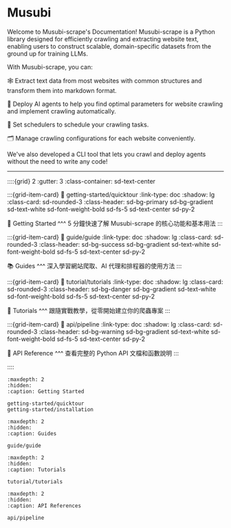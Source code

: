 # Musubi

Welcome to Musubi-scrape's Documentation! Musubi-scrape is a Python library designed for efficiently crawling and extracting website text, enabling users to construct scalable, domain-specific datasets from the ground up for training LLMs.

With Musubi-scrape, you can:

🕸️ Extract text data from most websites with common structures and transform them into markdown format.

🤖 Deploy AI agents to help you find optimal parameters for website crawling and implement crawling automatically.

📆 Set schedulers to schedule your crawling tasks.

🗂️ Manage crawling configurations for each website conveniently.

We've also developed a CLI tool that lets you crawl and deploy agents without the need to write any code!

---

::::{grid} 2
:gutter: 3
:class-container: sd-text-center

:::{grid-item-card}
:link: getting-started/quicktour
:link-type: doc
:shadow: lg
:class-card: sd-rounded-3
:class-header: sd-bg-primary sd-bg-gradient sd-text-white sd-font-weight-bold sd-fs-5 sd-text-center sd-py-2

🚀 Getting Started
^^^
5 分鐘快速了解 Musubi-scrape 的核心功能和基本用法
:::

:::{grid-item-card}
:link: guide/guide
:link-type: doc
:shadow: lg
:class-card: sd-rounded-3
:class-header: sd-bg-success sd-bg-gradient sd-text-white sd-font-weight-bold sd-fs-5 sd-text-center sd-py-2

📚 Guides
^^^
深入學習網站爬取、AI 代理和排程器的使用方法
:::

:::{grid-item-card} 
:link: tutorial/tutorials
:link-type: doc
:shadow: lg
:class-card: sd-rounded-3
:class-header: sd-bg-danger sd-bg-gradient sd-text-white sd-font-weight-bold sd-fs-5 sd-text-center sd-py-2

🎯 Tutorials
^^^
跟隨實戰教學，從零開始建立你的爬蟲專案
:::

:::{grid-item-card}
:link: api/pipeline
:link-type: doc
:shadow: lg
:class-card: sd-rounded-3
:class-header: sd-bg-warning sd-bg-gradient sd-text-white sd-font-weight-bold sd-fs-5 sd-text-center sd-py-2

🔧 API Reference
^^^
查看完整的 Python API 文檔和函數說明
:::

::::


```{toctree}
:maxdepth: 2
:hidden:
:caption: Getting Started

getting-started/quicktour
getting-started/installation
```

```{toctree}
:maxdepth: 2
:hidden:
:caption: Guides

guide/guide
```

```{toctree}
:maxdepth: 2
:hidden:
:caption: Tutorials

tutorial/tutorials
```

```{toctree}
:maxdepth: 2
:hidden:
:caption: API References

api/pipeline
```